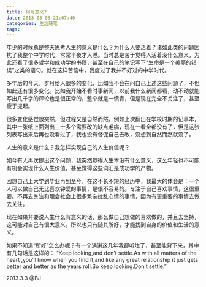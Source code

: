 ```yaml
---
title: 何为意义?
date: 2013-03-03 21:07:40
categories: 生活随笔
tags:
---
```


年少的时候总是整天思考人生的意义是什么？为什么人要活着？诸如此类的问题困扰了我整个中学时代，常常半夜才入睡。当时总是苦于觉得人活着没什么意义，为此还看了很多哲学和成功学的书籍，甚至在自己的笔记写下“生命是一个美丽的错误”之类的语句。就在这样苦恼中，我度过了我并不好过的中学时代。

多年后的今天，岁月给人很多的变化，比如我不会在问自己上述这些问题了，不但如此还有很多变化。比如我开始不看时事新闻，以前我什么新闻都看，动不动就能写出几千字的评论也是很正常的，整个就是一愤青，但是现在完全不关注了，甚至疲于提起。

很多变化感觉很突然，但过程又是自然而然。例如上次翻出在学校时期的记事本，其中一张纸上面列出三十多个需要改的缺点毛病，现在一看全都没有了，但是这张列表写出来后再也没看过了，我也没有督促自己去改，没想到自然而然就没了。

人生的意义是什么？我怎样实现自己的人生价值呢？

如今有人再次提出这个问题，我突然觉得人生本没有什么意义，这么年轻也不可能有机会实现什么人生价值，甚至觉得这些词汇是成功学的产物。

回想自己上大学到毕业再到至今，在这不长不短的经历中，我最大的体会是：一个人可以做自己无比喜欢钟爱的事情，是很不容易的。专注于自己喜欢事情，这很重要。不再去关注和理会社会上很多繁杂扰乱心情的事情，因为有更重要的事情去做去关注。

现在如果非要说人生什么有意义的话，那么做自己想做的喜欢做的，并且去坚持，这可能对自己有很大意义。所以也只有随其所好，才能找到自身的价值和生活的意义。

如果不知道“所好”怎么办呢？有一个演讲这几年我都听烂了，甚至能背下来，其中有几句话是这样的：
“Keep looking,and don’t settle.As with all matters of the heart ,you’ll know when you find it,and like any great relationship it just gets better and better as the years roll.So keep looking.Don’t settle.”


2013.3.3 @BJ